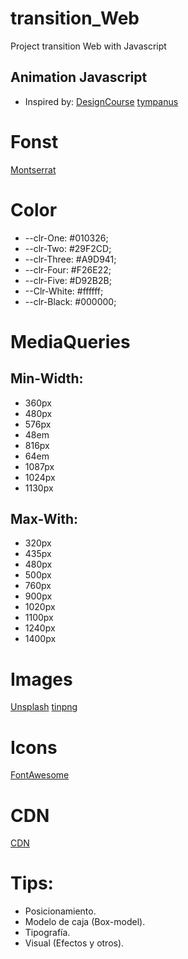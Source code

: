 # transition_Web
Project transition Web with Javascript 


## Animation Javascript
- Inspired by: 
[DesignCourse](https://www.youtube.com/watch?v=oNXX2iww5Is&t=5s)
[tympanus](https://tympanus.net/codrops/2021/03/10/shape-slideshow-with-clip-path/)

# Fonst
[Montserrat](https://fonts.google.com/specimen/Montserrat?preview.text_type=custom)

# Color
- --clr-One: #010326;
- --clr-Two: #29F2CD;
- --clr-Three: #A9D941;
- --clr-Four: #F26E22;
- --clr-Five: #D92B2B;
- --Clr-White: #ffffff;
- --clr-Black: #000000;

# MediaQueries
## Min-Width: 
- 360px
- 480px
- 576px
- 48em
- 816px
- 64em
- 1087px
- 1024px
- 1130px

## Max-With: 
- 320px
- 435px
- 480px
- 500px
- 760px
- 900px
- 1020px
- 1100px
- 1240px
- 1400px

# Images
[Unsplash](https://unsplash.com/)
[tinpng](https://tinypng.com/)

# Icons
[FontAwesome](https://fontawesome.com/icons?d=gallery&p=2)

# CDN 
[CDN](https://cdnjs.com/)

# Tips: 

- Posicionamiento.
- Modelo de caja (Box-model).
- Tipografía.
- Visual (Efectos y otros).